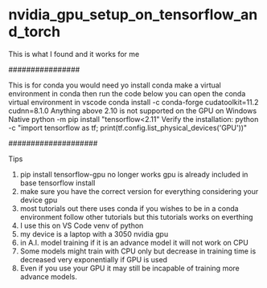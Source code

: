 # nvidia_gpu_setup_on_tensorflow_and_torch

This is what I found and it works for me

################

This is for conda you would need yo install conda make a virtual environment in conda then run the code below
you can open the conda virtual environment in vscode
conda install -c conda-forge cudatoolkit=11.2 cudnn=8.1.0
Anything above 2.10 is not supported on the GPU on Windows Native
python -m pip install "tensorflow<2.11"
Verify the installation:
python -c "import tensorflow as tf; print(tf.config.list_physical_devices('GPU'))"

####################

Tips
1. pip install tensorflow-gpu no longer works gpu is already included in base tensorflow install
2. make sure you have the correct version for everything considering your device gpu
3. most tutorials out there uses conda if you wishes to be in a conda environment follow other tutorials but this tutorials works on everthing
4. I use this on VS Code venv of python 
5. my device is a laptop with a 3050 nvidia gpu
6. in A.I. model training if it is an advance model it will not work on CPU
7. Some models might train with CPU only but decrease in training time is decreased very exponentially if GPU is used
8. Even if you use your GPU it may still be incapable of training more advance models.

